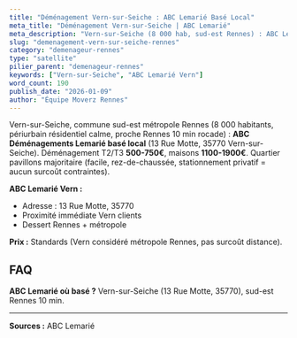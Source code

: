 ```yaml
---
title: "Déménagement Vern-sur-Seiche : ABC Lemarié Basé Local"
meta_title: "Déménagement Vern-sur-Seiche | ABC Lemarié"
meta_description: "Vern-sur-Seiche (8 000 hab, sud-est Rennes) : ABC Lemarié basé 13 Rue Motte. Déménagement 500-700€ T2, commune périurbaine calme, maisons."
slug: "demenagement-vern-sur-seiche-rennes"
category: "demenageur-rennes"
type: "satellite"
pilier_parent: "demenageur-rennes"
keywords: ["Vern-sur-Seiche", "ABC Lemarié Vern"]
word_count: 190
publish_date: "2026-01-09"
author: "Équipe Moverz Rennes"
---
```


Vern-sur-Seiche, commune sud-est métropole Rennes (8 000 habitants, périurbain résidentiel calme, proche Rennes 10 min rocade) : **ABC Déménagements Lemarié basé local** (13 Rue Motte, 35770 Vern-sur-Seiche). Déménagement T2/T3 **500-750€**, maisons **1100-1900€**. Quartier pavillons majoritaire (facile, rez-de-chaussée, stationnement privatif = aucun surcoût contraintes).

**ABC Lemarié Vern :**
- Adresse : 13 Rue Motte, 35770
- Proximité immédiate Vern clients
- Dessert Rennes + métropole

**Prix :** Standards (Vern considéré métropole Rennes, pas surcoût distance).

## FAQ

**ABC Lemarié où basé ?**
Vern-sur-Seiche (13 Rue Motte, 35770), sud-est Rennes 10 min.

---
**Sources :** ABC Lemarié


